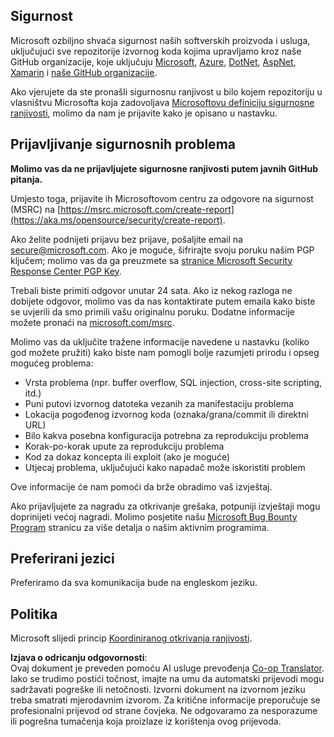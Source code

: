 <!--
CO_OP_TRANSLATOR_METADATA:
{
  "original_hash": "2d33a71bed73d6daee78e2d473ece975",
  "translation_date": "2025-05-19T12:15:54+00:00",
  "source_file": "SECURITY.md",
  "language_code": "hr"
}
-->
## Sigurnost

Microsoft ozbiljno shvaća sigurnost naših softverskih proizvoda i usluga, uključujući sve repozitorije izvornog koda kojima upravljamo kroz naše GitHub organizacije, koje uključuju [Microsoft](https://github.com/microsoft), [Azure](https://github.com/Azure), [DotNet](https://github.com/dotnet), [AspNet](https://github.com/aspnet), [Xamarin](https://github.com/xamarin) i [naše GitHub organizacije](https://opensource.microsoft.com/).

Ako vjerujete da ste pronašli sigurnosnu ranjivost u bilo kojem repozitoriju u vlasništvu Microsofta koja zadovoljava [Microsoftovu definiciju sigurnosne ranjivosti](https://aka.ms/opensource/security/definition), molimo da nam je prijavite kako je opisano u nastavku.

## Prijavljivanje sigurnosnih problema

**Molimo vas da ne prijavljujete sigurnosne ranjivosti putem javnih GitHub pitanja.**

Umjesto toga, prijavite ih Microsoftovom centru za odgovore na sigurnost (MSRC) na [https://msrc.microsoft.com/create-report](https://aka.ms/opensource/security/create-report).

Ako želite podnijeti prijavu bez prijave, pošaljite email na [secure@microsoft.com](mailto:secure@microsoft.com). Ako je moguće, šifrirajte svoju poruku našim PGP ključem; molimo vas da ga preuzmete sa [stranice Microsoft Security Response Center PGP Key](https://aka.ms/opensource/security/pgpkey).

Trebali biste primiti odgovor unutar 24 sata. Ako iz nekog razloga ne dobijete odgovor, molimo vas da nas kontaktirate putem emaila kako biste se uvjerili da smo primili vašu originalnu poruku. Dodatne informacije možete pronaći na [microsoft.com/msrc](https://aka.ms/opensource/security/msrc).

Molimo vas da uključite tražene informacije navedene u nastavku (koliko god možete pružiti) kako biste nam pomogli bolje razumjeti prirodu i opseg mogućeg problema:

  * Vrsta problema (npr. buffer overflow, SQL injection, cross-site scripting, itd.)
  * Puni putovi izvornog datoteka vezanih za manifestaciju problema
  * Lokacija pogođenog izvornog koda (oznaka/grana/commit ili direktni URL)
  * Bilo kakva posebna konfiguracija potrebna za reprodukciju problema
  * Korak-po-korak upute za reprodukciju problema
  * Kod za dokaz koncepta ili exploit (ako je moguće)
  * Utjecaj problema, uključujući kako napadač može iskoristiti problem

Ove informacije će nam pomoći da brže obradimo vaš izvještaj.

Ako prijavljujete za nagradu za otkrivanje grešaka, potpuniji izvještaji mogu doprinijeti većoj nagradi. Molimo posjetite našu [Microsoft Bug Bounty Program](https://aka.ms/opensource/security/bounty) stranicu za više detalja o našim aktivnim programima.

## Preferirani jezici

Preferiramo da sva komunikacija bude na engleskom jeziku.

## Politika

Microsoft slijedi princip [Koordiniranog otkrivanja ranjivosti](https://aka.ms/opensource/security/cvd).

**Izjava o odricanju odgovornosti**:  
Ovaj dokument je preveden pomoću AI usluge prevođenja [Co-op Translator](https://github.com/Azure/co-op-translator). Iako se trudimo postići točnost, imajte na umu da automatski prijevodi mogu sadržavati pogreške ili netočnosti. Izvorni dokument na izvornom jeziku treba smatrati mjerodavnim izvorom. Za kritične informacije preporučuje se profesionalni prijevod od strane čovjeka. Ne odgovaramo za nesporazume ili pogrešna tumačenja koja proizlaze iz korištenja ovog prijevoda.